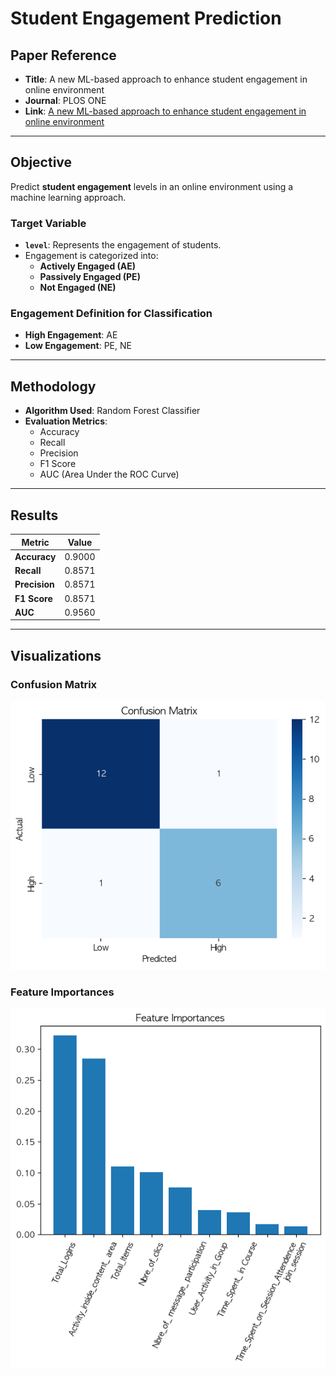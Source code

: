 # Student Engagement Prediction

## Paper Reference

-   **Title**: A new ML-based approach to enhance student engagement in online environment
-   **Journal**: PLOS ONE
-   **Link**: [A new ML-based approach to enhance student engagement in online environment](https://journals.plos.org/plosone/article?id=10.1371/journal.pone.0258788)

---

## Objective

Predict **student engagement** levels in an online environment using a machine learning approach.

### Target Variable

-   **`level`**: Represents the engagement of students.
-   Engagement is categorized into:
    -   **Actively Engaged (AE)**
    -   **Passively Engaged (PE)**
    -   **Not Engaged (NE)**

### Engagement Definition for Classification

-   **High Engagement**: AE
-   **Low Engagement**: PE, NE

---

## Methodology

-   **Algorithm Used**: Random Forest Classifier
-   **Evaluation Metrics**:
    -   Accuracy
    -   Recall
    -   Precision
    -   F1 Score
    -   AUC (Area Under the ROC Curve)

---

## Results

| Metric        | Value  |
| ------------- | ------ |
| **Accuracy**  | 0.9000 |
| **Recall**    | 0.8571 |
| **Precision** | 0.8571 |
| **F1 Score**  | 0.8571 |
| **AUC**       | 0.9560 |

---

## Visualizations

### Confusion Matrix

![Confusion Matrix](./images/confusion_matrix.png)

### Feature Importances

![Feature Importances](./images/feature_importances.png)
